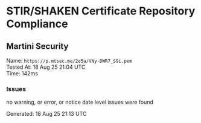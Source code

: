 # STIR/SHAKEN Certificate Repository Compliance

## Martini Security

Name: `https://p.mtsec.me/2e5a/VNy-DWR7_S9i.pem`\
Tested At: 18 Aug 25 21:04 UTC\
Time: 142ms

### Issues

no warning, or error, or notice date level issues were found

Generated: 18 Aug 25 21:13 UTC
